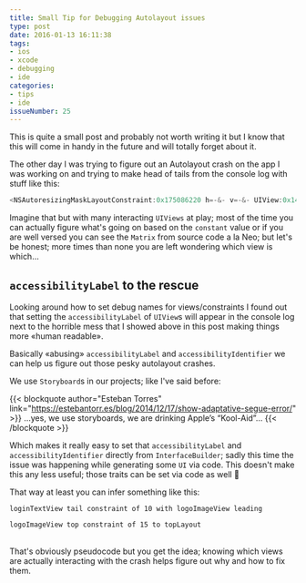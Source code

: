 ```yaml
---
title: Small Tip for Debugging Autolayout issues
type: post
date: 2016-01-13 16:11:38
tags:
- ios
- xcode
- debugging
- ide
categories:
- tips
- ide
issueNumber: 25
---
```


This is quite a small post and probably not worth writing it but I know that this will come in handy in the future and will totally forget about it.

The other day I was trying to figure out an Autolayout crash on the app I was working on and trying to make head of tails from the console log with stuff like this:

<!-- more -->

```swift
<NSAutoresizingMaskLayoutConstraint:0x175086220 h=-&- v=-&- UIView:0x147533250.height == UIView:0x14760b4a0.height>
```

Imagine that but with many interacting `UIViews` at play; most of the time you can actually figure what's going on based on the `constant` value or if you are well versed you can see the `Matrix` from source code a la Neo; but let's be honest; more times than none you are left wondering which view is which…

## `accessibilityLabel` to the rescue

Looking around how to set debug names for views/constraints I found out that setting the `accessibilityLabel` of `UIView`s will appear in the console log next to the horrible mess that I showed above in this post making things more «human readable».

Basically «abusing» `accessibilityLabel` and `accessibilityIdentifier` we can help us figure out those pesky autolayout crashes.

We use `Storyboard`s in our projects; like I've said before:

{{< blockquote author="Esteban Torres" link="https://estebantorr.es/blog/2014/12/17/show-adaptative-segue-error/" >}}
    …yes, we use storyboards, we are drinking Apple’s “Kool-Aid”…
{{< /blockquote >}}

Which makes it really easy to set that `accessibilityLabel` and `accessibilityIdentifier` directly from `InterfaceBuilder`; sadly this time the issue was happening while generating some `UI` via code.
This doesn't make this any less useful; those traits can be set via code as well 🎉

That way at least you can infer something like this:

```
loginTextView tail constraint of 10 with logoImageView leading

logoImageView top constraint of 15 to topLayout
```

<br />
That's obviously pseudocode but you get the idea; knowing which views are actually interacting with the crash helps figure out why and how to fix them.
